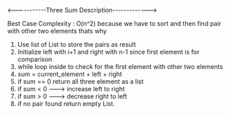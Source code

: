 <-----------Three Sum Description------------->

Best Case Complexity : O(n^2) because we have to sort and then find pair with other two elements thats why

1) Use list of List to store the pairs as result
2) Initialize left with i+1 and right with n-1 since first element is for comparison
3) while loop inside to check for the first element with other two elements
4) sum = current_element + left + right
5) if sum == 0 return all three element as a list
6) if sum < 0 ---> increase left to right
7) if sum > 0 ---> decrease right to left
8) if no pair found return empty List.
